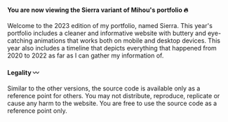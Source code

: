 #### You are now viewing the Sierra variant of Mihou's portfolio 🔥

Welcome to the 2023 edition of my portfolio, named Sierra. This year's portfolio includes a cleaner and informative website 
with buttery and eye-catching animations that works both on mobile and desktop devices. This year also includes a timeline that 
depicts everything that happened from 2020 to 2022 as far as I can gather my information of.

#### Legality 〰️

Similar to the other versions, the source code is available only as a reference point for others. You may not distribute, reproduce, replicate 
or cause any harm to the website. You are free to use the source code as a reference point only.